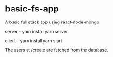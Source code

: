 # basic-fs-app
A basic full stack app using react-node-mongo


server - 
yarn install yarn server.

client - 
yarn install yarn start

The users at /create are fetched from the database.
